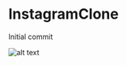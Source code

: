 # InstagramClone
Initial commit

![alt text](https://s1.1zoom.ru/big7/984/Canada_Parks_Lake_Mountains_Forests_Scenery_Rocky_567540_2560x1600.jpg)
